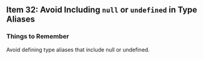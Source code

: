 ## Item 32: Avoid Including `null` or `undefined` in Type Aliases

### Things to Remember
Avoid defining type aliases that include null or undefined.